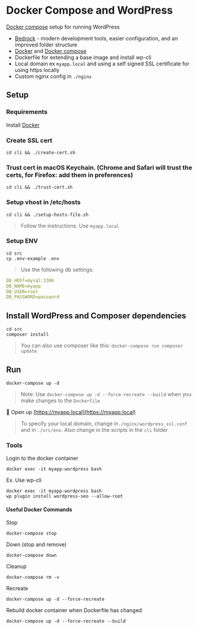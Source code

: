 
# Docker Compose and WordPress

[Docker compose](https://docs.docker.com/compose/) setup for running WordPress

+ [Bedrock](https://roots.io/bedrock/) - modern development tools, easier configuration, and an improved folder structure
+ [Docker](https://www.docker.com/get-started) and [Docker compose](https://docs.docker.com/compose/overview/)
+ Dockerfile for extending a base image and install wp-cli
+ Local domain ex `myapp.local` and using a self signed SSL certificate for using https locally
+ Custom nginx config in `./nginx`

## Setup

### Requirements

Install [Docker](https://www.docker.com/get-started)

### Create SSL cert

```shell
cd cli && ./create-cert.sh
```

### Trust cert in macOS Keychain. (Chrome and Safari will trust the certs, for Firefox: add them in preferences)

```shell
cd cli && ./trust-cert.sh
```

### Setup vhost in /etc/hosts

```shell
cd cli && ./setup-hosts-file.sh
```
> Follow the instructions. Use `myapp.local`

### Setup ENV

```shell
cd src
cp .env-example .env
```

> Use the following db settings:

```yml
DB_HOST=mysql:3306
DB_NAME=myapp
DB_USER=root
DB_PASSWORD=password
```

## Install WordPress and Composer dependencies

```shell
cd src
composer install
```

> You can also use composer like this: `docker-compose run composer update`

## Run

```shell
docker-compose up -d
```

> Note: Use `docker-compose up -d --force-recreate --build` when you make changes to the `Dockerfile`

🚀 Open up [https://myapp.local](https://myapp.local)

> To specify your local domain, change in`./nginx/wordpress_ssl.conf` and in `./src/env`. Also change in the scripts in the `cli` folder

### Tools

Login to the docker container

```shell
docker exec -it myapp-wordpress bash
```

Ex. Use wp-cli

```
docker exec -it myapp-wordpress bash
wp plugin install wordpress-seo --allow-root
```

#### Useful Docker Commands

Stop

```shell
docker-compose stop
```

Down (stop and remove)

```shell
docker-compose down
```

Cleanup

```shell
docker-compose rm -v
```

Recreate

```shell
docker-compose up -d --force-recreate
```

Rebuild docker container when Dockerfile has changed

```shell
docker-compose up -d --force-recreate --build
```
